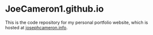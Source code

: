 # JoeCameron1.github.io
This is the code repository for my personal portfolio website, which is hosted at [josephcameron.info](josephcameron.info).
